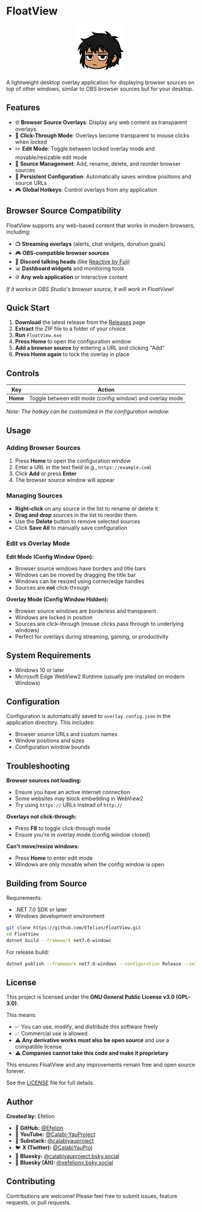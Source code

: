 # FloatView

<div align="center">
  <img src="floatview_logo.png" alt="FloatView Logo" width="128" height="128">
</div>

A lightweight desktop overlay application for displaying browser sources on top of other windows, similar to OBS browser sources but for your desktop.

## Features

- 🌐 **Browser Source Overlays**: Display any web content as transparent overlays
- 🎯 **Click-Through Mode**: Overlays become transparent to mouse clicks when locked
- ✏️ **Edit Mode**: Toggle between locked overlay mode and movable/resizable edit mode
- 📝 **Source Management**: Add, rename, delete, and reorder browser sources
- 💾 **Persistent Configuration**: Automatically saves window positions and source URLs
- 🎮 **Global Hotkeys**: Control overlays from any application

## Browser Source Compatibility

FloatView supports any web-based content that works in modern browsers, including:

- 📺 **Streaming overlays** (alerts, chat widgets, donation goals)
- 🎮 **OBS-compatible browser sources** 
- 💬 **Discord talking heads** (like [Reactive by Fuji](https://github.com/Fugi/reactive))
- 📊 **Dashboard widgets** and monitoring tools
- 🌐 **Any web application** or interactive content

*If it works in OBS Studio's browser source, it will work in FloatView!*

## Quick Start

1. **Download** the latest release from the [Releases](../../releases) page
2. **Extract** the ZIP file to a folder of your choice
3. **Run** `FloatView.exe`
4. **Press Home** to open the configuration window
5. **Add a browser source** by entering a URL and clicking "Add"
6. **Press Home again** to lock the overlay in place

## Controls

| Key | Action |
|-----|--------|
| **Home** | Toggle between edit mode (config window) and overlay mode |

*Note: The hotkey can be customized in the configuration window.*

## Usage

### Adding Browser Sources
1. Press **Home** to open the configuration window
2. Enter a URL in the text field (e.g., `https://example.com`)
3. Click **Add** or press **Enter**
4. The browser source window will appear

### Managing Sources
- **Right-click** on any source in the list to rename or delete it
- **Drag and drop** sources in the list to reorder them
- Use the **Delete** button to remove selected sources
- Click **Save All** to manually save configuration

### Edit vs Overlay Mode

**Edit Mode (Config Window Open):**
- Browser source windows have borders and title bars
- Windows can be moved by dragging the title bar
- Windows can be resized using corner/edge handles
- Sources are **not** click-through

**Overlay Mode (Config Window Hidden):**
- Browser source windows are borderless and transparent
- Windows are locked in position
- Sources are click-through (mouse clicks pass through to underlying windows)
- Perfect for overlays during streaming, gaming, or productivity

## System Requirements

- Windows 10 or later
- Microsoft Edge WebView2 Runtime (usually pre-installed on modern Windows)

## Configuration

Configuration is automatically saved to `overlay.config.json` in the application directory. This includes:
- Browser source URLs and custom names
- Window positions and sizes
- Configuration window bounds

## Troubleshooting

**Browser sources not loading:**
- Ensure you have an active internet connection
- Some websites may block embedding in WebView2
- Try using `https://` URLs instead of `http://`

**Overlays not click-through:**
- Press **F8** to toggle click-through mode
- Ensure you're in overlay mode (config window closed)

**Can't move/resize windows:**
- Press **Home** to enter edit mode
- Windows are only movable when the config window is open

## Building from Source

Requirements:
- .NET 7.0 SDK or later
- Windows development environment

```bash
git clone https://github.com/Efelion/FloatView.git
cd FloatView
dotnet build --framework net7.0-windows
```

For release build:
```bash
dotnet publish --framework net7.0-windows --configuration Release --self-contained true --runtime win-x64 --output ./publish
```

## License

This project is licensed under the **GNU General Public License v3.0 (GPL-3.0)**.

This means:
- ✅ You can use, modify, and distribute this software freely
- ✅ Commercial use is allowed
- ⚠️ **Any derivative works must also be open source** and use a compatible license
- ⚠️ **Companies cannot take this code and make it proprietary**

This ensures FloatView and any improvements remain free and open source forever.

See the [LICENSE](LICENSE) file for full details.

## Author

**Created by:** Efelion

- 🐙 **GitHub:** [@Efelion](https://github.com/Efelion)
- 🎥 **YouTube:** [@Calabi-YauProject](https://www.youtube.com/@Calabi-YauProject)
- 📝 **Substack:** [@calabiyauproject](https://substack.com/@calabiyauproject)
- 🐦 **X (Twitter):** [@CalabiYauProj](https://x.com/CalabiYauProj)
- 🦋 **Bluesky:** [@calabiyauproject.bsky.social](https://bsky.app/profile/calabiyauproject.bsky.social)
- 🦋 **Bluesky (Alt):** [@xefelionx.bsky.social](https://bsky.app/profile/xefelionx.bsky.social)

## Contributing

Contributions are welcome! Please feel free to submit issues, feature requests, or pull requests.
